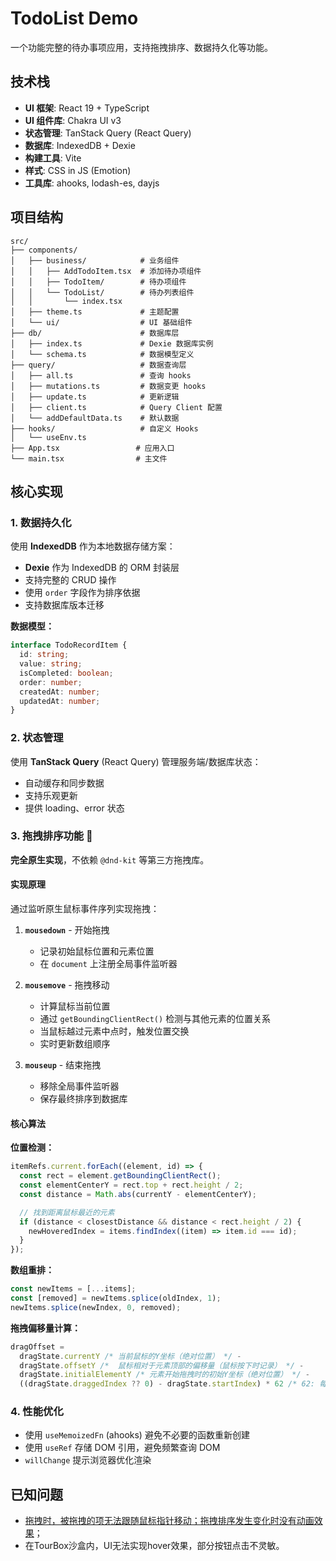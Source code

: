 # TodoList Demo

一个功能完整的待办事项应用，支持拖拽排序、数据持久化等功能。

## 技术栈

- **UI 框架**: React 19 + TypeScript
- **UI 组件库**: Chakra UI v3
- **状态管理**: TanStack Query (React Query)
- **数据库**: IndexedDB + Dexie
- **构建工具**: Vite
- **样式**: CSS in JS (Emotion)
- **工具库**: ahooks, lodash-es, dayjs

## 项目结构

```
src/
├── components/
│   ├── business/            # 业务组件
│   │   ├── AddTodoItem.tsx  # 添加待办项组件
│   │   ├── TodoItem/        # 待办项组件
│   │   └── TodoList/        # 待办列表组件
│   │       └── index.tsx
│   ├── theme.ts             # 主题配置
│   └── ui/                  # UI 基础组件
├── db/                      # 数据库层
│   ├── index.ts             # Dexie 数据库实例
│   └── schema.ts            # 数据模型定义
├── query/                   # 数据查询层
│   ├── all.ts               # 查询 hooks
│   ├── mutations.ts         # 数据变更 hooks
│   ├── update.ts            # 更新逻辑
│   ├── client.ts            # Query Client 配置
│   └── addDefaultData.ts    # 默认数据
├── hooks/                   # 自定义 Hooks
│   └── useEnv.ts
├── App.tsx                 # 应用入口
└── main.tsx                # 主文件

```

## 核心实现

### 1. 数据持久化

使用 **IndexedDB** 作为本地数据存储方案：

- **Dexie** 作为 IndexedDB 的 ORM 封装层
- 支持完整的 CRUD 操作
- 使用 `order` 字段作为排序依据
- 支持数据库版本迁移

**数据模型：**

```typescript
interface TodoRecordItem {
  id: string;
  value: string;
  isCompleted: boolean;
  order: number;
  createdAt: number;
  updatedAt: number;
}
```

### 2. 状态管理

使用 **TanStack Query** (React Query) 管理服务端/数据库状态：

- 自动缓存和同步数据
- 支持乐观更新
- 提供 loading、error 状态

### 3. 拖拽排序功能 🎯

**完全原生实现**，不依赖 `@dnd-kit` 等第三方拖拽库。

#### 实现原理

通过监听原生鼠标事件序列实现拖拽：

1. **`mousedown`** - 开始拖拽
   - 记录初始鼠标位置和元素位置
   - 在 `document` 上注册全局事件监听器

2. **`mousemove`** - 拖拽移动
   - 计算鼠标当前位置
   - 通过 `getBoundingClientRect()` 检测与其他元素的位置关系
   - 当鼠标越过元素中点时，触发位置交换
   - 实时更新数组顺序

3. **`mouseup`** - 结束拖拽
   - 移除全局事件监听器
   - 保存最终排序到数据库

#### 核心算法

**位置检测：**

```typescript
itemRefs.current.forEach((element, id) => {
  const rect = element.getBoundingClientRect();
  const elementCenterY = rect.top + rect.height / 2;
  const distance = Math.abs(currentY - elementCenterY);

  // 找到距离鼠标最近的元素
  if (distance < closestDistance && distance < rect.height / 2) {
    newHoveredIndex = items.findIndex((item) => item.id === id);
  }
});
```

**数组重排：**

```typescript
const newItems = [...items];
const [removed] = newItems.splice(oldIndex, 1);
newItems.splice(newIndex, 0, removed);
```

**拖拽偏移量计算：**

```typescript
dragOffset =
  dragState.currentY /* 当前鼠标的Y坐标（绝对位置） */ -
  dragState.offsetY /*  鼠标相对于元素顶部的偏移量（鼠标按下时记录） */ -
  dragState.initialElementY /* 元素开始拖拽时的初始Y坐标（绝对位置） */ -
  ((dragState.draggedIndex ?? 0) - dragState.startIndex) * 62 /* 62: 每个列表项+gap的高度 */;
```

### 4. 性能优化

- 使用 `useMemoizedFn` (ahooks) 避免不必要的函数重新创建
- 使用 `useRef` 存储 DOM 引用，避免频繁查询 DOM
- `willChange` 提示浏览器优化渲染

## 已知问题

- <ins>拖拽时，被拖拽的项无法跟随鼠标指针移动；拖拽排序发生变化时没有动画效果</ins>；
- 在TourBox沙盒内，UI无法实现hover效果，部分按钮点击不灵敏。

